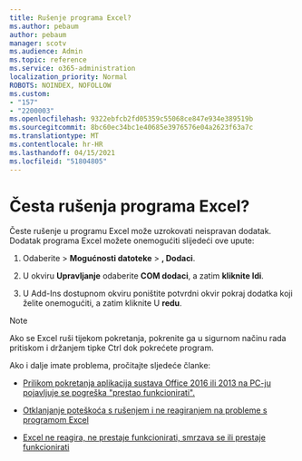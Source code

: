 ```yaml
---
title: Rušenje programa Excel?
ms.author: pebaum
author: pebaum
manager: scotv
ms.audience: Admin
ms.topic: reference
ms.service: o365-administration
localization_priority: Normal
ROBOTS: NOINDEX, NOFOLLOW
ms.custom:
- "157"
- "2200003"
ms.openlocfilehash: 9322ebfcb2fd05359c55068ce847e934e389519b
ms.sourcegitcommit: 8bc60ec34bc1e40685e3976576e04a2623f63a7c
ms.translationtype: MT
ms.contentlocale: hr-HR
ms.lasthandoff: 04/15/2021
ms.locfileid: "51804805"
---
```

# <a name="frequent-excel-crashes"></a>Česta rušenja programa Excel?

Česte rušenje u programu Excel može uzrokovati neispravan dodatak. Dodatak programa Excel možete onemogućiti slijedeći ove upute:
  
1. Odaberite  \> **Mogućnosti datoteke** \> **, Dodaci**.

2. U okviru **Upravljanje** odaberite **COM dodaci**, a zatim **kliknite Idi**.

3. U Add-Ins dostupnom okviru poništite potvrdni okvir pokraj dodatka koji želite onemogućiti, a zatim kliknite U **redu**.

> [!NOTE]
> Ako se Excel ruši tijekom pokretanja, pokrenite ga u sigurnom načinu rada pritiskom i držanjem tipke Ctrl dok pokrećete program.
  
Ako i dalje imate problema, pročitajte sljedeće članke:
  
- [Prilikom pokretanja aplikacija sustava Office 2016 ili 2013 na PC-ju pojavljuje se pogreška "prestao funkcionirati".](https://support.office.com/article/52bd7985-4e99-4a35-84c8-2d9b8301a2fa.aspx)

- [Otklanjanje poteškoća s rušenjem i ne reagiranjem na probleme s programom Excel](https://support.microsoft.com/help/2758592/how-to-troubleshoot-crashing-and-not-responding-issues-with-excel)

- [Excel ne reagira, ne prestaje funkcionirati, smrzava se ili prestaje funkcionirati](https://support.office.com/article/37e7d3c9-9e84-40bf-a805-4ca6853a1ff4.aspx)
